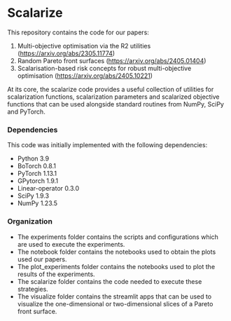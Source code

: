 # Scalarize

This repository contains the code for our papers:

1. Multi-objective optimisation via the R2 utilities (https://arxiv.org/abs/2305.11774)
2. Random Pareto front surfaces (https://arxiv.org/abs/2405.01404)
3. Scalarisation-based risk concepts for robust multi-objective optimisation (https://arxiv.org/abs/2405.10221)

At its core, the scalarize code provides a useful collection of utilities for scalarization functions, scalarization parameters and scalarized objective functions that can be used alongside standard routines from NumPy, SciPy and PyTorch.

### Dependencies
This code was initially implemented with the following dependencies:

- Python 3.9
- BoTorch 0.8.1
- PyTorch 1.13.1
- GPytorch 1.9.1
- Linear-operator 0.3.0
- SciPy 1.9.3
- NumPy 1.23.5

### Organization

- The experiments folder contains the scripts and configurations which are used to execute the experiments. 
- The notebook folder contains the notebooks used to obtain the plots used our papers.
- The plot_experiments folder contains the notebooks used to plot the results of the experiments.
- The scalarize folder contains the code needed to execute these strategies. 
- The visualize folder contains the streamlit apps that can be used to visualize the one-dimensional or two-dimensional slices of a Pareto front surface.
